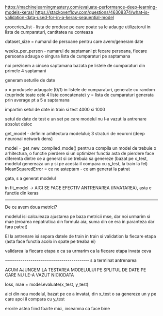 https://machinelearningmastery.com/evaluate-performance-deep-learning-models-keras/ https://stackoverflow.com/questions/46308374/what-is-validation-data-used-for-in-a-keras-sequential-model

groceries_list - lista de produse pe care poate sa le adauge utilizatorul in lista de cumparaturi, cantitatea nu conteaza

dataset_size = numarul de persoane pentru care avem/generam date

weeks_per_person - numarul de saptamani pt fecare persoana, fiecare persoana adauga o singura lista de cumparaturi pe saptamana

noi prezicem a cincea saptamana bazata pe listele de cumparaturi din primele 4 saptamani

generam seturile de date

x = produsele adaugate (0/1) in listele de cumparaturi, generate cu random (cuprinde toate cele 4 liste concatenate)
y = lista de cumparaturi generata prin average pt a 5 a saptamana

impartim setul de date in train si test 4000 si 1000

setul de date de test e un set pe care modelul nu l-a vazut la antrenare absolut deloc

get_model - definim arhitectura modelului; 3 straturi de neuroni (deep neuronal network dens)

model = get_new_compiled_mode()
	pentru a compila un model de trebuie o arhitectura, o functie pierdere si un optimizer
	functia asta de pierdere face diferenta dintre ce a generat si ce trebuia sa genereze (bazat pe x_test, modelul genereaza un y si pe acesta il compara cu y_test, la train la fel)  MeanSquaredError = ce ne asteptam - ce am generat la patrat

gata, s a generat modelul

in fit_model -> AICI SE FACE EFECTIV ANTRENAREA (INVATAREA), asta e functie din keras

-----------------

De ce avem doua metrici?

modelul isi calculeaza ajustarea pe baza metricii mse, dar noi urmarim si mae (eroarea nepatratica din formula aia, suma din ce era in paranteza dar fara patrat)

El la antrenare isi separa datele de train in train si validation la fiecare etapa (asta face functia acolo in spate pe treaba ei)

validarea la fiecare etapa e ca sa urmarim ca la fiecare etapa invata ceva

------------------------------------------- s a terminat antrenarea

ACUM AJUNGEM LA TESTAREA MODELULUI PE SPLITUL DE DATE PE CARE NU LE-A VAZUT NICIODATA

loss, mae = model.evaluate(x_test, y_test)

aici din nou modelul, bazat pe ce a invatat, din x_test o sa genereze un y pe care apoi il compara cu y_test

erorile astea fiind foarte mici, inseamna ca face bine





